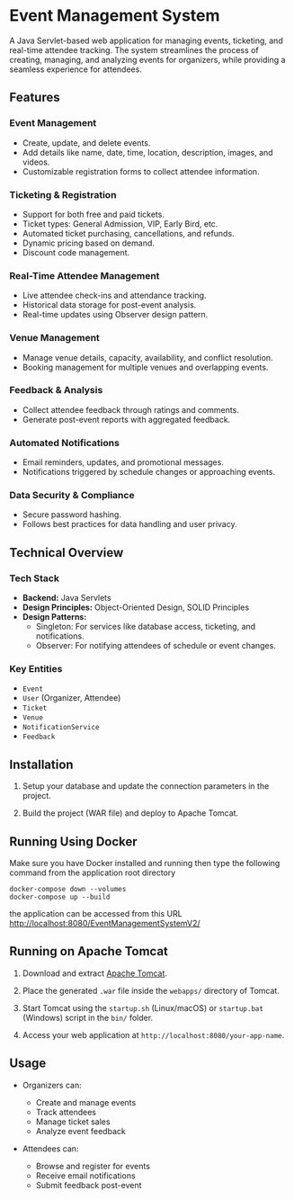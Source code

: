 # Event Management System

A Java Servlet-based web application for managing events, ticketing, and real-time attendee tracking. The system streamlines the process of creating, managing, and analyzing events for organizers, while providing a seamless experience for attendees.

## Features

### Event Management
- Create, update, and delete events.
- Add details like name, date, time, location, description, images, and videos.
- Customizable registration forms to collect attendee information.

### Ticketing & Registration
- Support for both free and paid tickets.
- Ticket types: General Admission, VIP, Early Bird, etc.
- Automated ticket purchasing, cancellations, and refunds.
- Dynamic pricing based on demand.
- Discount code management.

### Real-Time Attendee Management
- Live attendee check-ins and attendance tracking.
- Historical data storage for post-event analysis.
- Real-time updates using Observer design pattern.

### Venue Management
- Manage venue details, capacity, availability, and conflict resolution.
- Booking management for multiple venues and overlapping events.

### Feedback & Analysis
- Collect attendee feedback through ratings and comments.
- Generate post-event reports with aggregated feedback.

### Automated Notifications
- Email reminders, updates, and promotional messages.
- Notifications triggered by schedule changes or approaching events.

### Data Security & Compliance
- Secure password hashing.
- Follows best practices for data handling and user privacy.

## Technical Overview

### Tech Stack
- **Backend:** Java Servlets
- **Design Principles:** Object-Oriented Design, SOLID Principles
- **Design Patterns:**
  - Singleton: For services like database access, ticketing, and notifications.
  - Observer: For notifying attendees of schedule or event changes.

### Key Entities
- `Event`
- `User` (Organizer, Attendee)
- `Ticket`
- `Venue`
- `NotificationService`
- `Feedback`

## Installation

1. Setup your database and update the connection parameters in the project.

2. Build the project (WAR file) and deploy to Apache Tomcat.

## Running Using Docker

Make sure you have Docker installed and running
then type the following command from the application root directory
```
docker-compose down --volumes
docker-compose up --build
```
the application can be accessed from this URL [http://localhost:8080/EventManagementSystemV2/](http://localhost:8080/EventManagementSystemV2/)

## Running on Apache Tomcat

1. Download and extract [Apache Tomcat](https://tomcat.apache.org/download-90.cgi).

2. Place the generated `.war` file inside the `webapps/` directory of Tomcat.

3. Start Tomcat using the `startup.sh` (Linux/macOS) or `startup.bat` (Windows) script in the `bin/` folder.

4. Access your web application at `http://localhost:8080/your-app-name`.

## Usage

- Organizers can:
  - Create and manage events
  - Track attendees
  - Manage ticket sales
  - Analyze event feedback

- Attendees can:
  - Browse and register for events
  - Receive email notifications
  - Submit feedback post-event


